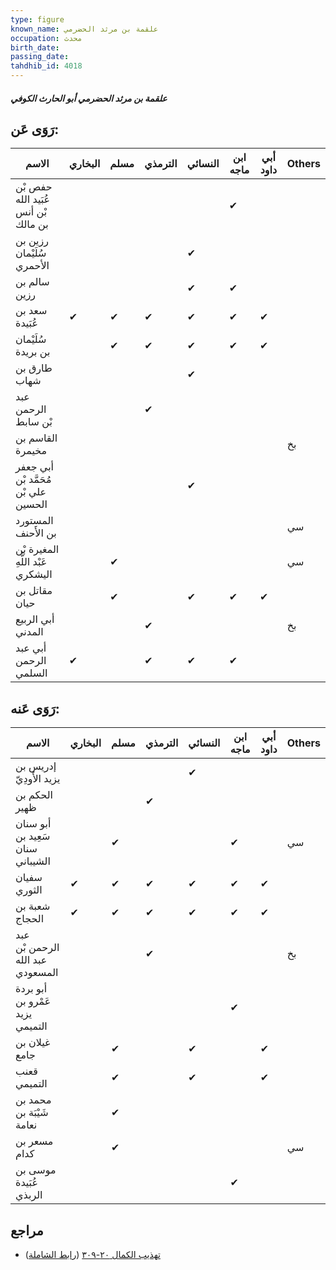 ```yaml
---
type: figure
known_name: علقمة بن مرثد الحضرمي
occupation: محدث
birth_date:
passing_date:
tahdhib_id: 4018
---
```

##### علقمة بن مرثد الحضرمي أبو الحارث الكوفي

## رَوَى عَن:
| الاسم                                | البخاري | مسلم | الترمذي | النسائي | ابن ماجه | أبي داود | Others |
| ------------------------------------ | ------- | ---- | ------- | ------- | -------- | -------- | ------ |
| حفص بْن عُبَيد الله بْن أنس بن مالك  |         |      |         |         | ✔        |          |        |
| رزين بن سُلَيْمان الأحمري            |         |      |         | ✔       |          |          |        |
| سالم بن رزين                         |         |      |         | ✔       | ✔        |          |        |
| سعد بن عُبَيدة                       | ✔       | ✔    | ✔       | ✔       | ✔        | ✔        |        |
| سُلَيْمان بن بريدة                   |         | ✔    | ✔       | ✔       | ✔        | ✔        |        |
| طارق بن شهاب                         |         |      |         | ✔       |          |          |        |
| عبد الرحمن بْن سابط                  |         |      | ✔       |         |          |          |        |
| القاسم بن مخيمرة                     |         |      |         |         |          |          | بخ     |
| أبي جعفر مُحَمَّد بْن علي بْن الحسين |         |      |         | ✔       |          |          |        |
| المستورد بن الأَحنف                  |         |      |         |         |          |          | سي     |
| المغيرة بْن عَبْد اللَّهِ اليشكري    |         | ✔    |         |         |          |          | سي     |
| مقاتل بن حيان                        |         | ✔    |         | ✔       | ✔        | ✔        |        |
| أبي الربيع المدني                    |         |      | ✔       |         |          |          | بخ     |
| أبي عبد الرحمن السلمي                | ✔       |      | ✔       | ✔       | ✔        |          |        |
## رَوَى عَنه:
| الاسم                            | البخاري | مسلم | الترمذي | النسائي | ابن ماجه | أبي داود | Others |
| -------------------------------- | ------- | ---- | ------- | ------- | -------- | -------- | ------ |
| إدريس بن يزيد الأَودِيّ          |         |      |         | ✔       |          |          |        |
| الحكم بن ظهير                    |         |      | ✔       |         |          |          |        |
| أبو سنان سَعِيد بن سنان الشيباني |         | ✔    |         |         | ✔        |          | سي     |
| سفيان الثوري                     | ✔       | ✔    | ✔       | ✔       | ✔        | ✔        |        |
| شعبة بن الحجاج                   | ✔       | ✔    | ✔       | ✔       | ✔        | ✔        |        |
| عبد الرحمن بْن عبد الله المسعودي |         |      | ✔       |         |          |          | بخ     |
| أبو بردة عَمْرو بن يزيد التميمي  |         |      |         |         | ✔        |          |        |
| غيلان بن جامع                    |         | ✔    |         | ✔       |          | ✔        |        |
| قعنب التميمي                     |         | ✔    |         | ✔       |          | ✔        |        |
| محمد بن شَيْبَة بن نعامة         |         | ✔    |         |         |          |          |        |
| مسعر بن كدام                     |         | ✔    |         |         |          |          | سي     |
| موسى بن عُبَيدة الربذي           |         |      |         |         | ✔        |          |        |
## مراجع
- [تهذيب الكمال ٢٠-٣٠٩](obsidian://open?vault=Tahdhib-al-Kamal&file=Figures/٤٠١٨-علقمة%20بن%20مرثد%20الحضرمي%20أبو%20الحارث%20الكوفي) ([رابط الشاملة](https://shamela.ws/book/3722/10439))
